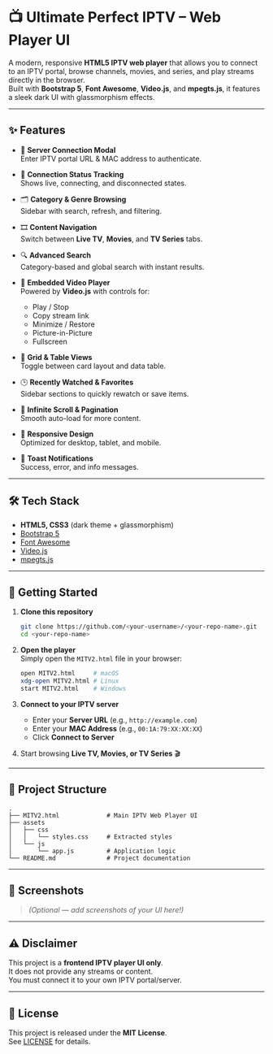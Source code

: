 # 📺 Ultimate Perfect IPTV – Web Player UI

A modern, responsive **HTML5 IPTV web player** that allows you to connect to an IPTV portal, browse channels, movies, and series, and play streams directly in the browser.  
Built with **Bootstrap 5**, **Font Awesome**, **Video.js**, and **mpegts.js**, it features a sleek dark UI with glassmorphism effects.

---

## ✨ Features

- 🔌 **Server Connection Modal**  
  Enter IPTV portal URL & MAC address to authenticate.  

- 📡 **Connection Status Tracking**  
  Shows live, connecting, and disconnected states.  

- 🗂️ **Category & Genre Browsing**  
  Sidebar with search, refresh, and filtering.  

- 🎞️ **Content Navigation**  
  Switch between **Live TV**, **Movies**, and **TV Series** tabs.  

- 🔍 **Advanced Search**  
  Category-based and global search with instant results.  

- 🎥 **Embedded Video Player**  
  Powered by **Video.js** with controls for:
  - Play / Stop  
  - Copy stream link  
  - Minimize / Restore  
  - Picture-in-Picture  
  - Fullscreen  

- 📑 **Grid & Table Views**  
  Toggle between card layout and data table.  

- 🕒 **Recently Watched & Favorites**  
  Sidebar sections to quickly rewatch or save items.  

- 🔄 **Infinite Scroll & Pagination**  
  Smooth auto-load for more content.  

- 📱 **Responsive Design**  
  Optimized for desktop, tablet, and mobile.  

- 🔔 **Toast Notifications**  
  Success, error, and info messages.  

---

## 🛠️ Tech Stack

- **HTML5, CSS3** (dark theme + glassmorphism)
- [Bootstrap 5](https://getbootstrap.com)
- [Font Awesome](https://fontawesome.com)
- [Video.js](https://videojs.com)
- [mpegts.js](https://github.com/xqq/mpegts.js)

---

## 🚀 Getting Started

1. **Clone this repository**  

   ```bash
   git clone https://github.com/<your-username>/<your-repo-name>.git
   cd <your-repo-name>
   ```

2. **Open the player**  
   Simply open the `MITV2.html` file in your browser:

   ```bash
   open MITV2.html     # macOS
   xdg-open MITV2.html # Linux
   start MITV2.html    # Windows
   ```

3. **Connect to your IPTV server**  

   - Enter your **Server URL** (e.g., `http://example.com`)  
   - Enter your **MAC Address** (e.g., `00:1A:79:XX:XX:XX`)  
   - Click **Connect to Server**  

4. Start browsing **Live TV, Movies, or TV Series** 🎬  

---

## 📂 Project Structure

```
.
├── MITV2.html             # Main IPTV Web Player UI
├── assets
│   ├── css
│   │   └── styles.css     # Extracted styles
│   └── js
│       └── app.js         # Application logic
└── README.md              # Project documentation
```

---

## 📸 Screenshots

> *(Optional — add screenshots of your UI here!)*

---

## ⚠️ Disclaimer

This project is a **frontend IPTV player UI only**.  
It does not provide any streams or content.  
You must connect it to your own IPTV portal/server.  

---

## 📜 License

This project is released under the **MIT License**.  
See [LICENSE](LICENSE) for details.
